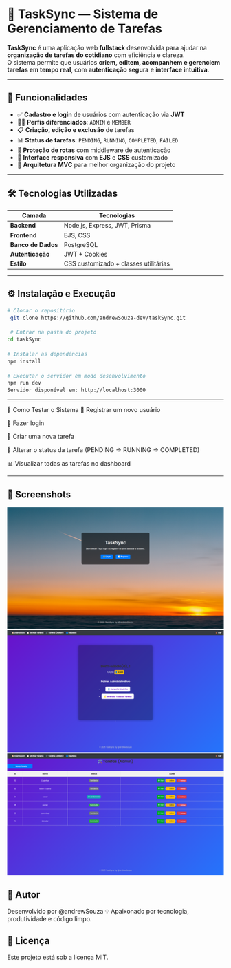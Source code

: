 # 📌 TaskSync — Sistema de Gerenciamento de Tarefas

**TaskSync** é uma aplicação web **fullstack** desenvolvida para ajudar na **organização de tarefas do cotidiano** com eficiência e clareza.  
O sistema permite que usuários **criem, editem, acompanhem e gerenciem tarefas em tempo real**, com **autenticação segura** e **interface intuitiva**.

---

## 🚀 Funcionalidades

- ✅ **Cadastro e login** de usuários com autenticação via **JWT**
- 🧑‍💼 **Perfis diferenciados**: `ADMIN` e `MEMBER`
- 📋 **Criação, edição e exclusão** de tarefas
- 📊 **Status de tarefas**: `PENDING`, `RUNNING`, `COMPLETED`, `FAILED`
- 🔐 **Proteção de rotas** com middleware de autenticação
- 🎨 **Interface responsiva** com **EJS** e **CSS** customizado
- 🧠 **Arquitetura MVC** para melhor organização do projeto

---

## 🛠️ Tecnologias Utilizadas

| Camada          | Tecnologias                              |
|-----------------|-------------------------------------------|
| **Backend**     | Node.js, Express, JWT, Prisma             |
| **Frontend**    | EJS, CSS                                 |
| **Banco de Dados** | PostgreSQL                            |
| **Autenticação** | JWT + Cookies                            |
| **Estilo**      | CSS customizado + classes utilitárias     |

---

## ⚙️ Instalação e Execução

```bash
# Clonar o repositório
 git clone https://github.com/andrewSouza-dev/taskSync.git

 # Entrar na pasta do projeto
cd taskSync

# Instalar as dependências
npm install

# Executar o servidor em modo desenvolvimento
npm run dev
Servidor disponível em: http://localhost:3000

```

---

🧪 Como Testar o Sistema
📝 Registrar um novo usuário

🔑 Fazer login

🧱 Criar uma nova tarefa

🔄 Alterar o status da tarefa (PENDING → RUNNING → COMPLETED)

📊 Visualizar todas as tarefas no dashboard

---

## 📸 Screenshots

[![Tela de inicio do TaskSync](./public/img/taskSync.png)](http://)
![login](./public/img/login.png)
![tasks](./public/img/tasks.png)

## 🧠 Autor

Desenvolvido por @andrewSouza
💡 Apaixonado por tecnologia, produtividade e código limpo.

## 📄 Licença

Este projeto está sob a licença MIT.
